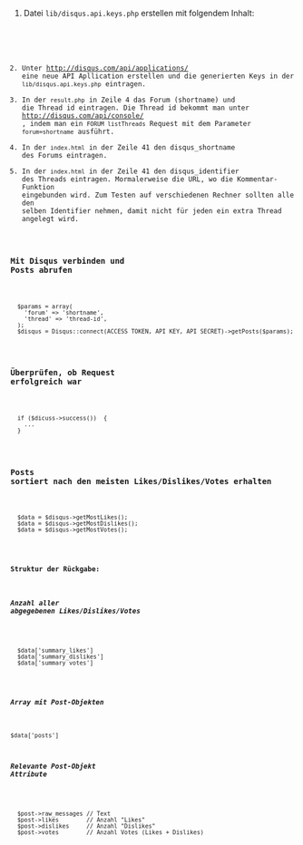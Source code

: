1. Datei <code>lib/disqus.api.keys.php</code> erstellen mit folgendem Inhalt:
<pre><code><?php
  const ACCESS_TOKEN = '';
  const API_KEY = ''; // Consumer Key
  const API_SECRET = ''; // Consumer Secret
</code></pre>
2. Unter http://disqus.com/api/applications/ eine neue API Apllication erstellen und die generierten Keys in der <code>lib/disqus.api.keys.php</code> eintragen.
3. In der <code>result.php</code> in Zeile 4 das Forum (shortname) und die Thread id eintragen. Die Thread id bekommt man unter http://disqus.com/api/console/ , indem man ein <code>FORUM listThreads</code> Request mit dem Parameter <code>forum=shortname</code> ausführt.
4. In der <code>index.html</code> in der Zeile 41 den disqus_shortname des Forums eintragen.
5. In der <code>index.html</code> in der Zeile 41 den disqus_identifier des Threads eintragen. Mormalerweise die URL, wo die Kommentar-Funktion eingebunden wird. Zum Testen auf verschiedenen Rechner sollten alle den selben Identifier nehmen, damit nicht für jeden ein extra Thread angelegt wird.

### Mit Disqus verbinden und Posts abrufen
<pre><code>
  $params = array(
    'forum' => 'shortname',
    'thread' => 'thread-id',
  );
  $disqus = Disqus::connect(ACCESS_TOKEN, API_KEY, API_SECRET)->getPosts($params);
</code></pre>

### Überprüfen, ob Request erfolgreich war
<pre><code>
  if ($dicuss->success())  {
    ...
  }
</code></pre>

### Posts sortiert nach den meisten Likes/Dislikes/Votes erhalten
<pre><code>
  $data = $disqus->getMostLikes();
  $data = $disqus->getMostDislikes();
  $data = $disqus->getMostVotes();
</code></pre>
#### Struktur der Rückgabe:
##### Anzahl aller abgegebenen Likes/Dislikes/Votes
<pre><code>
  $data['summary_likes']
  $data['summary_dislikes']
  $data['summary_votes']
</code></pre>

##### Array mit Post-Objekten
<code>$data['posts']</code>
##### Relevante Post-Objekt Attribute
<pre><code>
  $post->raw_messages // Text
  $post->likes        // Anzahl "Likes"
  $post->dislikes     // Anzahl "Dislikes"
  $post->votes        // Anzahl Votes (Likes + Dislikes)
</code></pre>